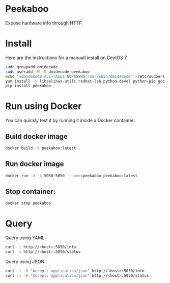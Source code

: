# Peekaboo

Expose hardware info through HTTP.

# Install

Here are the instructions for a manuall install on CentOS 7.

```bash
sudo groupadd dmidecode
sudo useradd -M -G dmidecode peekaboo
echo "%dmidecode ALL=(ALL) NOPASSWD:/usr/sbin/dmidecode" >/etc/sudoers.d/dmidecode
yum install -y libselinux-utils redhat-lsb python-devel python-pip gcc git
pip install peekaboo
```

# Run using Docker

You can quickly test it by running it inside a Docker container:


## Build docker image

```bash
docker build -t peekaboo:latest .
```

## Run docker image

```bash
docker run -d -p 5050:5050 --name=peekaboo peekaboo:latest
```

## Stop container:

```bash
docker stop peekaboo
```

# Query

Query using YAML:

```bash
curl -i http://<host>:5050/info
curl -i http://<host>:5050/status
```

Query using JSON:

```bash
curl -i -H "Accept: application/json" http://<host>:5050/info
curl -i -H "Accept: application/json" http://<host>:5050/status
```
